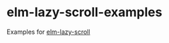 # elm-lazy-scroll-examples
Examples for [elm-lazy-scroll](https://github.com/kwshi/elm-lazy-scroll)
